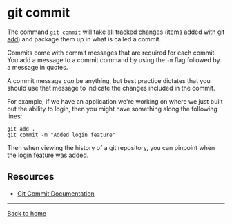 # git commit

The command `git commit` will take all tracked changes (items added with [git add](./Add.md)) and package them up in what is called a commit.

Commits come with commit messages that are required for each commit. You add a message to a commit command by using the `-m` flag followed by a message in quotes.

A commit message _can_ be anything, but best practice dictates that you should use that message to indicate the changes included in the commit.

For example, if we have an application we're working on where we just built out the ability to login, then you might have something along the following lines:

```
git add .
git commit -m "Added login feature"
```

Then when viewing the history of a git repository, you can pinpoint when the login feature was added. 

## Resources 

- [Git Commit Documentation](https://git-scm.com/docs/git-init) 
---
[Back to home](../README.md)
